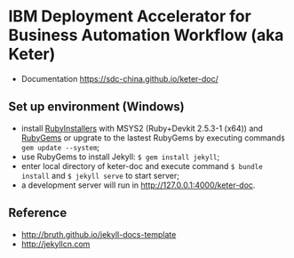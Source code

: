 # IBM Deployment Accelerator for Business Automation Workflow (aka Keter) 
- Documentation https://sdc-china.github.io/keter-doc/

## Set up environment (Windows)
- install [RubyInstallers](https://rubyinstaller.org/downloads/) with MSYS2 (Ruby+Devkit 2.5.3-1 (x64)) and [RubyGems](https://rubygems.org/pages/download) or upgrate to the lastest RubyGems by executing command`$ gem update --system`;
- use RubyGems to install Jekyll: `$ gem install jekyll`;
- enter local directory of keter-doc and execute command `$ bundle install` and `$ jekyll serve` to start server;
- a development server will run in http://127.0.0.1:4000/keter-doc.

## Reference
- http://bruth.github.io/jekyll-docs-template
- http://jekyllcn.com





